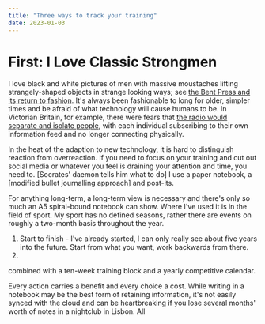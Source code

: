 ```yaml
---
title: "Three ways to track your training"
date: 2023-01-03
---
```


# First: I Love Classic Strongmen
I love black and white pictures of men with massive moustaches lifting strangely-shaped objects in strange looking ways; see [the Bent Press and its return to fashion](https://www.cavemantraining.com/caveman-strength/bent-press-arthur-saxon-eugen-sandow/).
It's always been fashionable to long for older, simpler times and be afraid of what technology will cause humans to be.
In Victorian Britain, for example, there were fears that [the radio would separate and isolate people](https://theconversation.com/the-victorians-had-the-same-concerns-about-technology-as-we-do-60476), with each individual subscribing to their own information feed and no longer connecting physically.

In the heat of the adaption to new technology, it is hard to distinguish reaction from overreaction.
If you need to focus on your training and cut out social media or whatever you feel is draining your attention and time, you need to.
[Socrates' daemon tells him what to do]
I use a paper notebook, a [modified bullet journalling approach] and post-its.

For anything long-term, a long-term view is necessary and there's only so much an A5 spiral-bound notebook can show.
Where I've used it is in the field of sport. My sport has no defined seasons, rather there are events on roughly a two-month basis throughout the year.

1. Start to finish - I've already started, I can only really see about five years into the future. Start from what you want, work backwards from there.
2. 
combined with a ten-week training block and a yearly competitive calendar.

Every action carries a benefit and every choice a cost. While writing in a notebook may be the best form of retaining information, it's not easily synced with the cloud and can be heartbreaking if you lose several months' worth of notes in a nightclub in Lisbon.
All 
